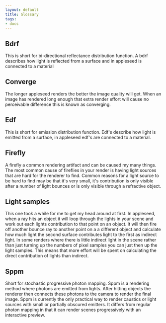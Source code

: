 ```yaml
---
layout: default
title: Glossary
tags:
- docs
---
```


Bdrf
----
This is short for bi-directional reflectance distribution function. A bdrf describes how light is reflected from a surface and in appleseed is connected to a material 

Converge
--------
The longer appleseed renders the better the image quality will get. When an image has rendered long enough that extra render effort will cause no perceivable difference this is known as converging.

Edf
---
This is short for emission distribution function. Edf's describe how light is emitted from a surface, in appleseed edf's are connected to a material.

Firefly
-------
A firefly a common rendering artifact and can be caused my many things. The most common cause of fireflies in your render is having light sources that are hard for the renderer to find. Common reasons for a light source to be hard to find may be that it's very small, it's contribution is only visible after a number of light bounces or is only visible through a refractive object.

Light samples
-------------
This one took a while for me to get my head around at first. In appleseed, when a ray hits an object it will loop through the lights in your scene and work out each lights contribution to that point on an object. It will then fire off another bounce ray to another point on a a different object and calculate how much light the second surface contributes light to the first as indirect light. In some renders where there is little indirect light in the scene rather than just turning up the numbers of pixel samples you can just then up the light samples. This means that more effort will be spent on calculating the direct contribution of lights than indirect. 

Sppm
----
Short for stochastic progressive photon mapping. Sppm is a rendering method where photons are emitted from lights. After hitting objects the renderer then connects these photons to the camera to render the final image. Sppm is currently the only practical way to render caustics or light sources with small or partially obscured emitters. It differs from regular photon mapping in that it can render scenes progressively with an interactive preview.
